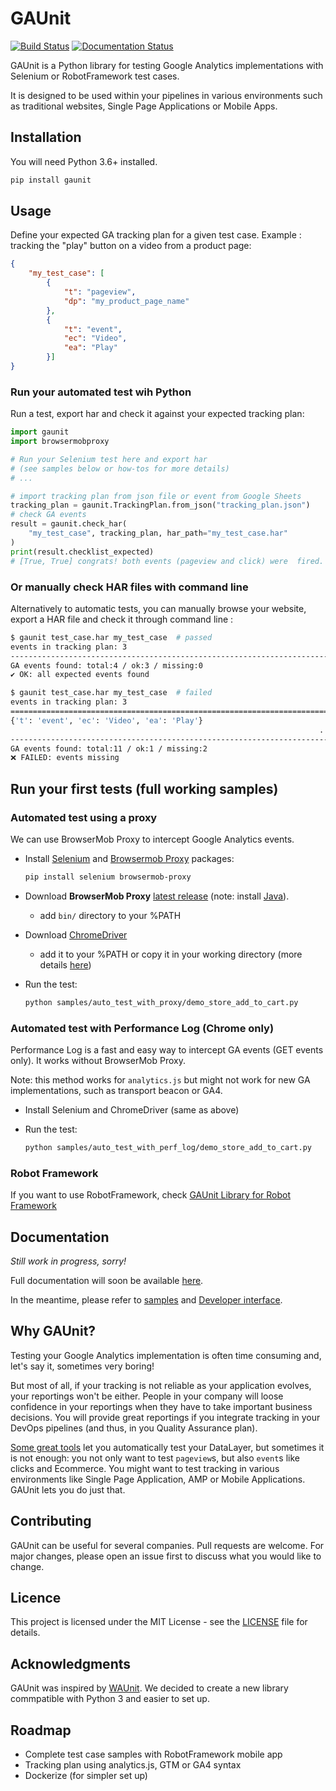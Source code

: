 # GAUnit

[![Build Status](https://travis-ci.org/VinceCabs/GAUnit.svg?branch=master)](https://travis-ci.org/VinceCabs/GAUnit)
[![Documentation Status](https://readthedocs.org/projects/gaunit/badge/?version=latest)](https://gaunit.readthedocs.io/en/latest/?badge=latest)

GAUnit is a Python library for testing Google Analytics implementations with Selenium or RobotFramework test cases.

It is designed to be used within your pipelines in various environments such as traditional websites, Single Page Applications or Mobile Apps.

## Installation

You will need Python 3.6+ installed.

```sh
pip install gaunit
```

## Usage

Define your expected GA tracking plan for a given test case. Example : tracking the "play" button on a video from a product page:

```JSON
{
    "my_test_case": [
        {
            "t": "pageview",
            "dp": "my_product_page_name"
        },
        {
            "t": "event",
            "ec": "Video",
            "ea": "Play"
        }]
}
```

### Run your automated test wih Python

Run a test, export har and check it against your expected tracking plan:

```python
import gaunit
import browsermobproxy

# Run your Selenium test here and export har 
# (see samples below or how-tos for more details)
# ...

# import tracking plan from json file or event from Google Sheets
tracking_plan = gaunit.TrackingPlan.from_json("tracking_plan.json")
# check GA events
result = gaunit.check_har(
    "my_test_case", tracking_plan, har_path="my_test_case.har"
)
print(result.checklist_expected)
# [True, True] congrats! both events (pageview and click) were  fired.
```

### Or manually check HAR files with command line

Alternatively to automatic tests, you can manually browse your website, export a HAR file and check it through command line :

```sh
$ gaunit test_case.har my_test_case  # passed
events in tracking plan: 3
--------------------------------------------------------------------------------
GA events found: total:4 / ok:3 / missing:0
✔ OK: all expected events found

$ gaunit test_case.har my_test_case  # failed
events in tracking plan: 3
================================================================================
{'t': 'event', 'ec': 'Video', 'ea': 'Play'}
                                                                     ... missing
--------------------------------------------------------------------------------
GA events found: total:11 / ok:1 / missing:2
❌ FAILED: events missing
```

## Run your first tests (full working samples)

### Automated test using a proxy

We can use BrowserMob Proxy to intercept Google Analytics events.

- Install [Selenium](https://selenium-python.readthedocs.io/) and [Browsermob Proxy](https://browsermob-proxy-py.readthedocs.io/) packages:

  ```sh
  pip install selenium browsermob-proxy
  ```

- Download **BrowserMob Proxy** [latest release](https://github.com/lightbody/browsermob-proxy/releases) (note: install [Java](https://www.oracle.com/java/technologies/javase-jre8-downloads.html)).
  - add `bin/` directory to your %PATH

- Download [ChromeDriver](https://sites.google.com/a/chromium.org/chromedriver/downloads)
  - add it to your %PATH or copy it in your working directory (more details [here](https://selenium-python.readthedocs.io/installation.html#drivers))

- Run the test:

  ```sh
  python samples/auto_test_with_proxy/demo_store_add_to_cart.py
  ```

### Automated test with Performance Log (Chrome only)

Performance Log is a fast and easy way to intercept GA events (GET events only). It works without BrowserMob Proxy.

Note: this method works for `analytics.js` but might not work for new GA implementations, such as transport beacon or GA4.

- Install Selenium and ChromeDriver (same as above)

- Run the test:

  ```sh
  python samples/auto_test_with_perf_log/demo_store_add_to_cart.py
  ```

### Robot Framework

If you want to use RobotFramework, check [GAUnit Library for Robot Framework](https://github.com/VinceCabs/robotframework-gaunitlibrary)

## Documentation

*Still work in progress, sorry!*

Full documentation will soon be available [here](https://gaunit.readthedocs.io/).

In the meantime, please refer to [samples](samples/) and [Developer interface](https://gaunit.readthedocs.io/en/latest/api.html#main-api).

## Why GAUnit?

Testing your Google Analytics implementation is often time consuming and, let's say it, sometimes very boring!

But most of all, if your tracking is not reliable as your application evolves, your reportings won't be either. People in your company will loose confidence in your reportings when they have to take important business decisions. You will provide great reportings if you integrate tracking in your DevOps pipelines (and thus, in you Quality Assurance plan).

[Some great tools](https://www.simoahava.com/analytics/automated-tests-for-google-tag-managers-datalayer/) let you automatically test your DataLayer, but sometimes it is not enough: you not only want to test `pageview`s, but also `event`s like clicks and Ecommerce. You might want to test tracking in various environments like Single Page Application, AMP or Mobile Applications. GAUnit lets you do just that.

## Contributing

GAUnit can be useful for several companies. Pull requests are welcome. For major changes, please open an issue first to discuss what you would like to change.

## Licence

This project is licensed under the MIT License - see the [LICENSE](LICENCE) file for details.

## Acknowledgments

GAUnit was inspired by [WAUnit](https://github.com/joaolcorreia/WAUnit). We decided to create a new library commpatible with Python 3 and easier to set up.

## Roadmap

- Complete test case samples with RobotFramework mobile app
- Tracking plan using analytics.js, GTM or GA4 syntax
- Dockerize (for simpler set up)
